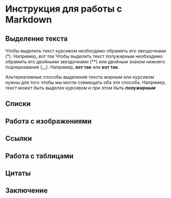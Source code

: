 # Инструкция для работы с Markdown

## Выделение текста

Чтобы выделить текст курсивом необходимо обрамить его звездочками (*). Например, *вот так*
Чтобы выделить текст полужирным необходимо обрамить его двойными звездочками (**) или двойным знаком нижнего подчеркивания (__). Например, **вот так** или __вот так__.

Альтернативные способы выделения текста жирным или курсивом нужны для того чтобы мы могли совмещать оба эти способа. Например, _текст может быть выделен курсивом и при этом быть **полужирным**_



## Списки

## Работа с изображениями

## Ссылки

## Работа с таблицами

## Цитаты

## Заключение